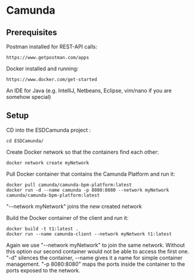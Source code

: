 # Camunda

## Prerequisites

Postman installed for REST-API calls:

    https://www.getpostman.com/apps

Docker installed and running:

    https://www.docker.com/get-started

An IDE for Java (e.g. IntelliJ, Netbeans, Eclipse, vim/nano if you are somehow special)

## Setup

CD into the ESDCamunda project :

    cd ESDCamunda/

Create Docker network so that the containers find each other:

    docker network create myNetwork

Pull Docker container that contains the Camunda Platform and run it:

    docker pull camunda/camunda-bpm-platform:latest
    docker run -d --name camunda -p 8080:8080 --network myNetwork camunda/camunda-bpm-platform:latest

"--network myNetwork" joins the new created network

Build the Docker container of the client and run it:

    docker build -t t1:latest .
    docker run --name camunda-client --network myNetwork t1:latest

Again we use "--network myNetwork" to join the same network. Without this option our second container would not be able to access the first one.
"-d" silences the container, --name gives it a name for simple container management.
"-p 8080:8080" maps the ports inside the container to the ports exposed to the network.
